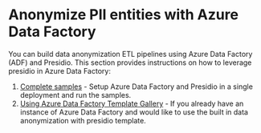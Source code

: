 # Anonymize PII entities with Azure Data Factory

You can build data anonymization ETL pipelines using Azure Data Factory (ADF) and Presidio.
This section provides instructions on how to leverage presidio in Azure Data Factory:

1. [Complete samples](presidio-data-factory.md) - Setup Azure Data Factory and Presidio in a single deployment and run the samples.
2. [Using Azure Data Factory Template Gallery](presidio-data-factory-template-gallery.md) - If you already have an instance of Azure Data Factory and would like to use the built in data anonymization with presidio template.
